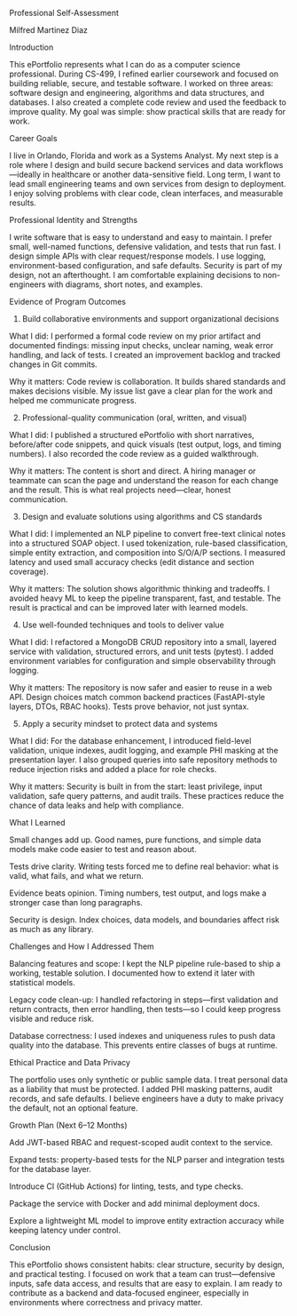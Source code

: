 Professional Self-Assessment

Milfred Martinez Diaz

Introduction

This ePortfolio represents what I can do as a computer science professional. During CS-499, I refined earlier coursework and focused on building reliable, secure, and testable software. I worked on three areas: software design and engineering, algorithms and data structures, and databases. I also created a complete code review and used the feedback to improve quality. My goal was simple: show practical skills that are ready for work.

Career Goals

I live in Orlando, Florida and work as a Systems Analyst. My next step is a role where I design and build secure backend services and data workflows—ideally in healthcare or another data-sensitive field. Long term, I want to lead small engineering teams and own services from design to deployment. I enjoy solving problems with clear code, clean interfaces, and measurable results.

Professional Identity and Strengths

I write software that is easy to understand and easy to maintain. I prefer small, well-named functions, defensive validation, and tests that run fast. I design simple APIs with clear request/response models. I use logging, environment-based configuration, and safe defaults. Security is part of my design, not an afterthought. I am comfortable explaining decisions to non-engineers with diagrams, short notes, and examples.

Evidence of Program Outcomes
1) Build collaborative environments and support organizational decisions

What I did: I performed a formal code review on my prior artifact and documented findings: missing input checks, unclear naming, weak error handling, and lack of tests. I created an improvement backlog and tracked changes in Git commits.

Why it matters: Code review is collaboration. It builds shared standards and makes decisions visible. My issue list gave a clear plan for the work and helped me communicate progress.

2) Professional-quality communication (oral, written, and visual)

What I did: I published a structured ePortfolio with short narratives, before/after code snippets, and quick visuals (test output, logs, and timing numbers). I also recorded the code review as a guided walkthrough.

Why it matters: The content is short and direct. A hiring manager or teammate can scan the page and understand the reason for each change and the result. This is what real projects need—clear, honest communication.

3) Design and evaluate solutions using algorithms and CS standards

What I did: I implemented an NLP pipeline to convert free-text clinical notes into a structured SOAP object. I used tokenization, rule-based classification, simple entity extraction, and composition into S/O/A/P sections. I measured latency and used small accuracy checks (edit distance and section coverage).

Why it matters: The solution shows algorithmic thinking and tradeoffs. I avoided heavy ML to keep the pipeline transparent, fast, and testable. The result is practical and can be improved later with learned models.

4) Use well-founded techniques and tools to deliver value

What I did: I refactored a MongoDB CRUD repository into a small, layered service with validation, structured errors, and unit tests (pytest). I added environment variables for configuration and simple observability through logging.

Why it matters: The repository is now safer and easier to reuse in a web API. Design choices match common backend practices (FastAPI-style layers, DTOs, RBAC hooks). Tests prove behavior, not just syntax.

5) Apply a security mindset to protect data and systems

What I did: For the database enhancement, I introduced field-level validation, unique indexes, audit logging, and example PHI masking at the presentation layer. I also grouped queries into safe repository methods to reduce injection risks and added a place for role checks.

Why it matters: Security is built in from the start: least privilege, input validation, safe query patterns, and audit trails. These practices reduce the chance of data leaks and help with compliance.

What I Learned

Small changes add up. Good names, pure functions, and simple data models make code easier to test and reason about.

Tests drive clarity. Writing tests forced me to define real behavior: what is valid, what fails, and what we return.

Evidence beats opinion. Timing numbers, test output, and logs make a stronger case than long paragraphs.

Security is design. Index choices, data models, and boundaries affect risk as much as any library.

Challenges and How I Addressed Them

Balancing features and scope: I kept the NLP pipeline rule-based to ship a working, testable solution. I documented how to extend it later with statistical models.

Legacy code clean-up: I handled refactoring in steps—first validation and return contracts, then error handling, then tests—so I could keep progress visible and reduce risk.

Database correctness: I used indexes and uniqueness rules to push data quality into the database. This prevents entire classes of bugs at runtime.

Ethical Practice and Data Privacy

The portfolio uses only synthetic or public sample data. I treat personal data as a liability that must be protected. I added PHI masking patterns, audit records, and safe defaults. I believe engineers have a duty to make privacy the default, not an optional feature.

Growth Plan (Next 6–12 Months)

Add JWT-based RBAC and request-scoped audit context to the service.

Expand tests: property-based tests for the NLP parser and integration tests for the database layer.

Introduce CI (GitHub Actions) for linting, tests, and type checks.

Package the service with Docker and add minimal deployment docs.

Explore a lightweight ML model to improve entity extraction accuracy while keeping latency under control.

Conclusion

This ePortfolio shows consistent habits: clear structure, security by design, and practical testing. I focused on work that a team can trust—defensive inputs, safe data access, and results that are easy to explain. I am ready to contribute as a backend and data-focused engineer, especially in environments where correctness and privacy matter.
